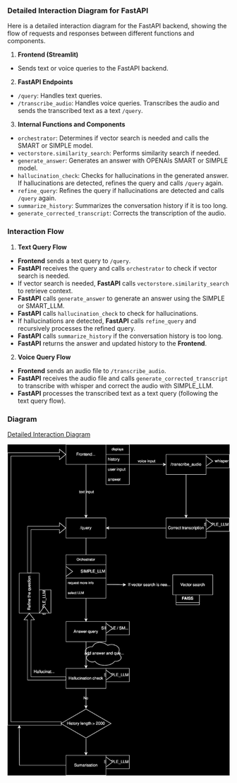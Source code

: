### Detailed Interaction Diagram for FastAPI

Here is a detailed interaction diagram for the FastAPI backend, showing the flow of requests and responses between different functions and components.

1. **Frontend (Streamlit)**
- Sends text or voice queries to the FastAPI backend.

2. **FastAPI Endpoints**
- `/query`: Handles text queries.
- `/transcribe_audio`: Handles voice queries. Transcribes the audio and sends the transcribed text as a text `/query`.

3. **Internal Functions and Components**
- `orchestrator`: Determines if vector search is needed and calls the SMART or SIMPLE model.
- `vectorstore.similarity_search`: Performs similarity search if needed.
- `generate_answer`: Generates an answer with OPENAIs SMART or SIMPLE model.
- `hallucination_check`: Checks for hallucinations in the generated answer. If hallucinations are detected, refines the query and calls `/query` again.
- `refine_query`: Refines the query if hallucinations are detected and calls `/query` again.
- `summarize_history`: Summarizes the conversation history if it is too long.
- `generate_corrected_transcript`: Corrects the transcription of the audio.

### Interaction Flow

1. **Text Query Flow**
- **Frontend** sends a text query to `/query`.
- **FastAPI** receives the query and calls `orchestrator` to check if vector search is needed.
- If vector search is needed, **FastAPI** calls `vectorstore.similarity_search` to retrieve context.
- **FastAPI** calls `generate_answer` to generate an answer using the SIMPLE or SMART_LLM.
- **FastAPI** calls `hallucination_check` to check for hallucinations.
- If hallucinations are detected, **FastAPI** calls `refine_query` and recursively processes the refined query.
- **FastAPI** calls `summarize_history` if the conversation history is too long.
- **FastAPI** returns the answer and updated history to the **Frontend**.

2. **Voice Query Flow**
- **Frontend** sends an audio file to `/transcribe_audio`.
- **FastAPI** receives the audio file and calls `generate_corrected_transcript` to transcribe with whisper and correct the audio with SIMPLE_LLM.
- **FastAPI** processes the transcribed text as a text query (following the text query flow).


### Diagram
[Detailed Interaction Diagram](https://drive.google.com/file/d/1LT_duH10zKQlx9Aovb6NI_iwRWx6z0gS/view?usp=sharing)


![Detailed Interaction Diagram](lawrag.drawio.svg)